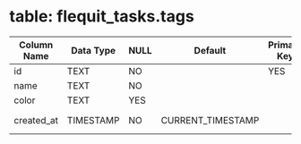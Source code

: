 # table: flequit_tasks.tags

| Column Name | Data Type | NULL | Default           | Primary Key | Foreign Key | Unique | Check Constraint | Description        |
| ----------- | --------- | ---- | ----------------- | ----------- | ----------- | ------ | ---------------- | ------------------ |
| id          | TEXT      | NO   |                   | YES         |             | YES    |                  | Tag ID             |
| name        | TEXT      | NO   |                   |             |             |        |                  | Tag name           |
| color       | TEXT      | YES  |                   |             |             |        |                  | Color code         |
| created_at  | TIMESTAMP | NO   | CURRENT_TIMESTAMP |             |             |        |                  | Creation timestamp |

